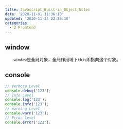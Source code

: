 ```yaml
---
title: Javascript_Built-in_Object_Notes
date: '2020-11-01 11:36:10'
updated: '2020-11-24 22:29:10'
categories:
  - 2 Frontend
---
```

## window

　　`window`是全局对象，全局作用域下`this`即指向这个对象。

## console

```js
// Verbose Level
console.debug('123');
// Info Level
console.log('123');
console.info('123');
// Warning Level
console.warn('123');
// Error Level
console.error('123');
```
